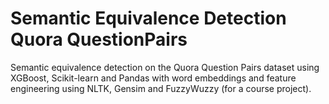 # Semantic Equivalence Detection Quora QuestionPairs

Semantic equivalence detection on the Quora Question Pairs dataset using XGBoost, Scikit-learn and Pandas with word embeddings and feature engineering using NLTK, Gensim and FuzzyWuzzy (for a course project).
